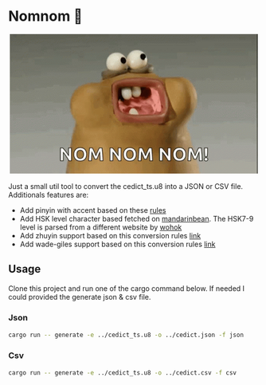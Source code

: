 # Nomnom 🥘

<p align="center">
  <img src="./nomnom.gif" />
</p>

Just a small util tool to convert the cedict_ts.u8 into a JSON or CSV file. Additionals features are:

- Add pinyin with accent based on these [rules](https://web.mit.edu/jinzhang/www/pinyin/spellingrules/index.html#:~:text=(i)%20If%20the%20first%20vowel,letter%20immediately%20following%20the%20medial.&text=(ii)%20If%20the%20first%20vowel,on%20the%20first%20vowel%20letter.&text=(iii)%20If%20the%20tone%20mark,%22%2C%20the%20dot%20is%20omitted.)
- Add HSK level character based fetched on [mandarinbean](https://mandarinbean.com). The HSK7-9 level is parsed from a different website by [wohok](https://wohok.com/hsk-7-9-vocabulary-list-for-hsk-3-0/)
- Add zhuyin support based on this conversion rules [link](https://www.omniglot.com/chinese/zhuyin.htm)
- Add wade-giles support based on this conversion rules [link](https://www.eastasianlib.org/ctp/RomTable/Chipinyintowade.pdf)

## Usage

Clone this project and run one of the cargo command below. If needed I could provided the generate json & csv file.

### Json

```sh
cargo run -- generate -e ../cedict_ts.u8 -o ../cedict.json -f json
```

### Csv

```sh
cargo run -- generate -e ../cedict_ts.u8 -o ../cedict.csv -f csv
```
